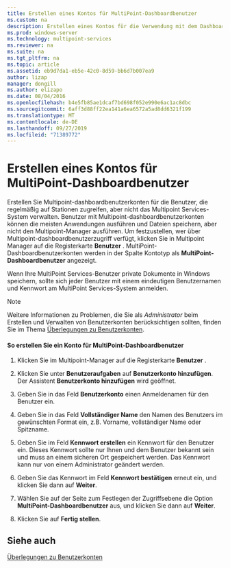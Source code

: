 ```yaml
---
title: Erstellen eines Kontos für MultiPoint-Dashboardbenutzer
ms.custom: na
description: Erstellen eines Kontos für die Verwendung mit dem Dashboard
ms.prod: windows-server
ms.technology: multipoint-services
ms.reviewer: na
ms.suite: na
ms.tgt_pltfrm: na
ms.topic: article
ms.assetid: eb9d7da1-eb5e-42c0-8d59-bb6d7b007ea9
author: lizap
manager: dongill
ms.author: elizapo
ms.date: 08/04/2016
ms.openlocfilehash: b4e5fb85ae1dcaf7bd698f052e990e6ac1ac8dbc
ms.sourcegitcommit: 6aff3d88ff22ea141a6ea6572a5ad8dd6321f199
ms.translationtype: MT
ms.contentlocale: de-DE
ms.lasthandoff: 09/27/2019
ms.locfileid: "71389772"
---
```

# <a name="create-a-multipoint-dashboard-user-account"></a>Erstellen eines Kontos für MultiPoint-Dashboardbenutzer
Erstellen Sie Multipoint-dashboardbenutzerkonten für die Benutzer, die regelmäßig auf Stationen zugreifen, aber nicht das Multipoint Services-System verwalten. Benutzer mit Multipoint-dashboardbenutzerkonten können die meisten Anwendungen ausführen und Dateien speichern, aber nicht den Multipoint-Manager ausführen. Um festzustellen, wer über Multipoint-dashboardbenutzerzugriff verfügt, klicken Sie in Multipoint Manager auf die Registerkarte **Benutzer** . MultiPoint-Dashboardbenutzerkonten werden in der Spalte Kontotyp als **MultiPoint-Dashboardbenutzer** angezeigt.  
  
Wenn Ihre MultiPoint Services-Benutzer private Dokumente in Windows speichern, sollte sich jeder Benutzer mit einem eindeutigen Benutzernamen und Kennwort am MultiPoint Services-System anmelden.  
  
> [!NOTE]  
> Weitere Informationen zu Problemen, die Sie als *Administrator* beim Erstellen und Verwalten von Benutzerkonten berücksichtigen sollten, finden Sie im Thema [Überlegungen zu Benutzerkonten](User-Account-Considerations.md).  
  
#### <a name="to-create-a-multipoint-dashboard-user-account"></a>So erstellen Sie ein Konto für MultiPoint-Dashboardbenutzer  
  
1.  Klicken Sie im Multipoint-Manager auf die Registerkarte **Benutzer** .  
  
2.  Klicken Sie unter **Benutzeraufgaben** auf **Benutzerkonto hinzufügen**. Der Assistent **Benutzerkonto hinzufügen** wird geöffnet.  
  
3.  Geben Sie in das Feld **Benutzerkonto** einen Anmeldenamen für den Benutzer ein.  
  
4.  Geben Sie in das Feld **Vollständiger Name** den Namen des Benutzers im gewünschten Format ein, z.B. Vorname, vollständiger Name oder Spitzname.  
  
5.  Geben Sie im Feld **Kennwort erstellen** ein Kennwort für den Benutzer ein. Dieses Kennwort sollte nur Ihnen und dem Benutzer bekannt sein und muss an einem sicheren Ort gespeichert werden. Das Kennwort kann nur von einem Administrator geändert werden.  
  
6.  Geben Sie das Kennwort im Feld **Kennwort bestätigen** erneut ein, und klicken Sie dann auf **Weiter**.  
  
7.  Wählen Sie auf der Seite zum Festlegen der Zugriffsebene die Option **MultiPoint-Dashboardbenutzer** aus, und klicken Sie dann auf **Weiter**.  
  
8.  Klicken Sie auf **Fertig stellen**.  
  
## <a name="see-also"></a>Siehe auch  
[Überlegungen zu Benutzerkonten](User-Account-Considerations.md)